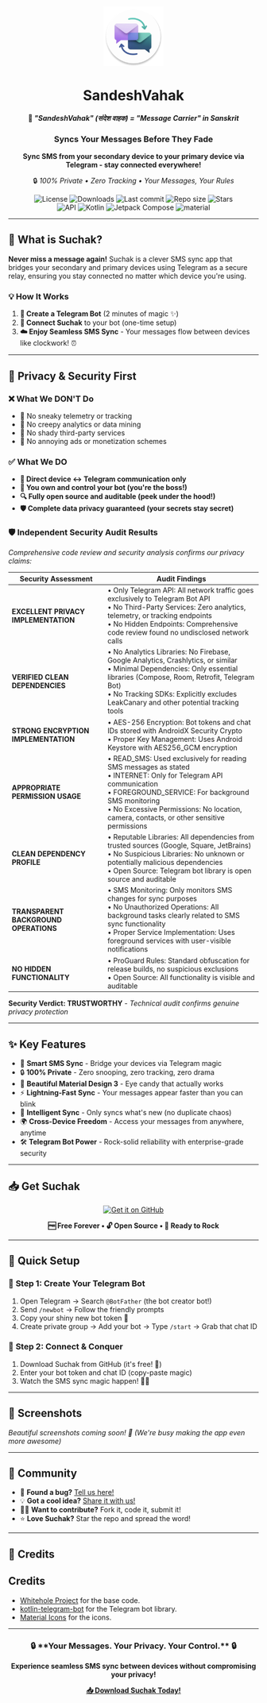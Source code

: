 <!-- ---------- Header ---------- -->
<div align="center">
  <img src="app/src/main/res/mipmap-xxxhdpi/ic_launcher_round.webp" width="120" height="120">
  <h1>SandeshVahak</h1>
  <h4>💬 <em>"SandeshVahak" (संदेश वाहक) = "Message Carrier" in Sanskrit</em></h4>
  <h3>Syncs Your Messages Before They Fade</h3>
  <p><strong>Sync SMS from your secondary device to your primary device via Telegram - stay connected everywhere!</strong></p>
  <p>🔒 <em>100% Private • Zero Tracking • Your Messages, Your Rules</em></p>

<!-- ---------- Badges ---------- -->
  <div align="center">
    <img alt="License" src="https://img.shields.io/badge/License-Apache%202.0-blue.svg?style=flat-square">
    <img alt="Downloads" src="https://img.shields.io/github/downloads/AKS-Labs/Suchak/total?color=c3e7ff&style=flat-square">
    <img alt="Last commit" src="https://img.shields.io/github/last-commit/AKS-Labs/Suchak?color=c3e7ff&style=flat-square">
    <img alt="Repo size" src="https://img.shields.io/github/repo-size/AKS-Labs/Suchak?color=c3e7ff&style=flat-square">
    <img alt="Stars" src="https://img.shields.io/github/stars/AKS-Labs/Suchak?color=c3e7ff&style=flat-square">
    <br>
</div>

<!-- ----------   Labels ---------- -->
<div align="center">
  <img alt="API" src="https://img.shields.io/badge/Api%2029+-50f270?logo=android&logoColor=black&style=for-the-badge"/>
  <img alt="Kotlin" src="https://img.shields.io/badge/Kotlin-a503fc?logo=kotlin&logoColor=white&style=for-the-badge"/>
  <img alt="Jetpack Compose" src="https://img.shields.io/static/v1?style=for-the-badge&message=Jetpack+Compose&color=4285F4&logo=Jetpack+Compose&logoColor=FFFFFF&label="/>
  <img alt="material" src="https://custom-icon-badges.demolab.com/badge/material%20you-lightblue?style=for-the-badge&logocolor=333&logo=material-you"/>
</div>
</div>

---

## 🌟 **What is Suchak?**

**Never miss a message again!** Suchak is a clever SMS sync app that bridges your secondary and primary devices using Telegram as a secure relay, ensuring you stay connected no matter which device you're using.

### 💡 **How It Works**
1. **🤖 Create a Telegram Bot** (2 minutes of magic ✨)
2. **📱 Connect Suchak** to your bot (one-time setup)
3. **☁️ Enjoy Seamless SMS Sync** - Your messages flow between devices like clockwork! ⏰

---

## 🔐 **Privacy & Security First**

### ❌ **What We DON'T Do**
- 🚫 No sneaky telemetry or tracking
- 🚫 No creepy analytics or data mining
- 🚫 No shady third-party services
- 🚫 No annoying ads or monetization schemes

### ✅ **What We DO**
- **🎯 Direct device ↔ Telegram communication only**
- **👑 You own and control your bot (you're the boss!)**
- **🔍 Fully open source and auditable (peek under the hood!)**
- **🛡️ Complete data privacy guaranteed (your secrets stay secret)**

### 🛡️ **Independent Security Audit Results**
*Comprehensive code review and security analysis confirms our privacy claims:*

| **Security Assessment** | **Audit Findings** |
|-------------------------|---------------------|
| **EXCELLENT PRIVACY IMPLEMENTATION** | • Only Telegram API: All network traffic goes exclusively to Telegram Bot API<br>• No Third-Party Services: Zero analytics, telemetry, or tracking endpoints<br>• No Hidden Endpoints: Comprehensive code review found no undisclosed network calls |
| **VERIFIED CLEAN DEPENDENCIES** | • No Analytics Libraries: No Firebase, Google Analytics, Crashlytics, or similar<br>• Minimal Dependencies: Only essential libraries (Compose, Room, Retrofit, Telegram Bot)<br>• No Tracking SDKs: Explicitly excludes LeakCanary and other potential tracking tools |
| **STRONG ENCRYPTION IMPLEMENTATION** | • AES-256 Encryption: Bot tokens and chat IDs stored with AndroidX Security Crypto<br>• Proper Key Management: Uses Android Keystore with AES256_GCM encryption |
| **APPROPRIATE PERMISSION USAGE** | • READ_SMS: Used exclusively for reading SMS messages as stated<br>• INTERNET: Only for Telegram API communication<br>• FOREGROUND_SERVICE: For background SMS monitoring<br>• No Excessive Permissions: No location, camera, contacts, or other sensitive permissions |
| **CLEAN DEPENDENCY PROFILE** | • Reputable Libraries: All dependencies from trusted sources (Google, Square, JetBrains)<br>• No Suspicious Libraries: No unknown or potentially malicious dependencies<br>• Open Source: Telegram bot library is open source and auditable |
| **TRANSPARENT BACKGROUND OPERATIONS** | • SMS Monitoring: Only monitors SMS changes for sync purposes<br>• No Unauthorized Operations: All background tasks clearly related to SMS sync functionality<br>• Proper Service Implementation: Uses foreground services with user-visible notifications |
| **NO HIDDEN FUNCTIONALITY** | • ProGuard Rules: Standard obfuscation for release builds, no suspicious exclusions<br>• Open Source: All functionality is visible and auditable |

**Security Verdict: TRUSTWORTHY** - *Technical audit confirms genuine privacy protection*

---

## ✨ **Key Features**

- 💬 **Smart SMS Sync** - Bridge your devices via Telegram magic
- 🔒 **100% Private** - Zero snooping, zero tracking, zero drama
- 🎨 **Beautiful Material Design 3** - Eye candy that actually works
- ⚡ **Lightning-Fast Sync** - Your messages appear faster than you can blink
- 🧠 **Intelligent Sync** - Only syncs what's new (no duplicate chaos)
- 🌍 **Cross-Device Freedom** - Access your messages from anywhere, anytime
- 🛠️ **Telegram Bot Power** - Rock-solid reliability with enterprise-grade security
---

## 📥 **Get Suchak**

<div align="center">
  <a href="https://github.com/AKS-Labs/Suchak/releases">
    <img alt="Get it on GitHub" src="https://user-images.githubusercontent.com/69304392/148696068-0cfea65d-b18f-4685-82b5-329a330b1c0d.png" height="80px">
  </a>
  <br>
  <p><strong>🆓 Free Forever • 🔓 Open Source • 🚀 Ready to Rock</strong></p>
</div>

---

## 🚀 **Quick Setup**

### 🤖 **Step 1: Create Your Telegram Bot**
1. Open Telegram → Search `@BotFather` (the bot creator bot!)
2. Send `/newbot` → Follow the friendly prompts
3. Copy your shiny new bot token 🔑
4. Create private group → Add your bot → Type `/start` → Grab that chat ID

### 📱 **Step 2: Connect & Conquer**
1. Download Suchak from GitHub (it's free! 🎁)
2. Enter your bot token and chat ID (copy-paste magic)
3. Watch the SMS sync magic happen! 🎉✨

---

## 📱 **Screenshots**

*Beautiful screenshots coming soon! 📸 (We're busy making the app even more awesome)*

---

## 🤝 **Community**

- 🐛 **Found a bug?** [Tell us here!](https://github.com/AKS-Labs/Suchak/issues)
- 💡 **Got a cool idea?** [Share it with us!](https://github.com/AKS-Labs/Suchak/issues)
- 👨‍💻 **Want to contribute?** Fork it, code it, submit it!
- ⭐ **Love Suchak?** Star the repo and spread the word!

---

## 🙏 **Credits**

## Credits
* [Whitehole Project](https://github.com/beradeep/whitehole/) for the base code.
* [kotlin-telegram-bot](https://github.com/kotlin-telegram-bot) for the Telegram bot library.
* [Material Icons](https://material.io/resources/icons/) for the icons.

---

<div align="center">
  <h3>🔒 **Your Messages. Your Privacy. Your Control.** 🔒</h3>
  <p><strong>Experience seamless SMS sync between devices without compromising your privacy!</strong></p>

  <a href="https://github.com/AKS-Labs/Suchak/releases">
    <strong>📥 Download Suchak Today!</strong>
  </a>
</div>
